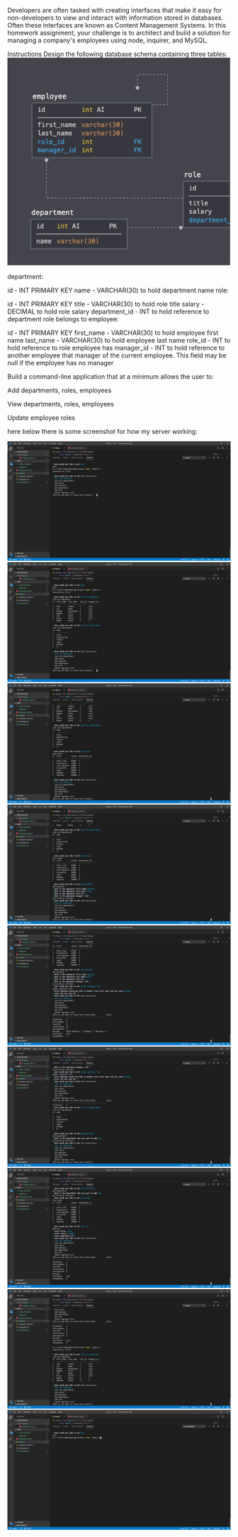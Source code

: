 Developers are often tasked with creating interfaces that make it easy for non-developers to view and interact with information stored in databases. Often these interfaces are known as Content Management Systems. In this homework assignment, your challenge is to architect and build a solution for managing a company's employees using node, inquirer, and MySQL.

Instructions
Design the following database schema containing three tables:
![alt landingPage](./image/pic10.png)

department:

id - INT PRIMARY KEY
name - VARCHAR(30) to hold department name
role:

id - INT PRIMARY KEY
title - VARCHAR(30) to hold role title
salary - DECIMAL to hold role salary
department_id - INT to hold reference to department role belongs to
employee:

id - INT PRIMARY KEY
first_name - VARCHAR(30) to hold employee first name
last_name - VARCHAR(30) to hold employee last name
role_id - INT to hold reference to role employee has
manager_id - INT to hold reference to another employee that manager of the current employee. This field may be null if the employee has no manager

Build a command-line application that at a minimum allows the user to:

Add departments, roles, employees


View departments, roles, employees

Update employee roles


here below there is some screenshot for how my server working:

![alt landingPage](./image/pic1.png)
![alt landingPage](./image/pic2.png)
![alt landingPage](./image/pic3.png)
![alt landingPage](./image/pic4.png)
![alt landingPage](./image/pic5.png)
![alt landingPage](./image/pic6.png)
![alt landingPage](./image/pic7.png)
![alt landingPage](./image/pic8.png)
![alt landingPage](./image/pic9.png)



